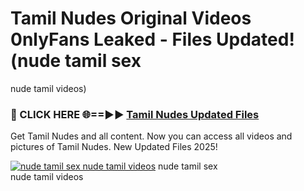 # Tamil Nudes Original Videos 0nlyFans Leaked - Files Updated! (nude tamil sex<br>
nude tamil videos)

<h3>🔴 CLICK HERE 🌐==►► <a href="https://tinyurl.com/2p9ay9w9" rel="nofollow">Tamil Nudes Updated Files</a></h3>

Get Tamil Nudes and all content. Now you can access all videos and pictures of Tamil Nudes. New Updated Files 2025!

[![nude tamil sex<br>
nude tamil videos](https://i.imgur.com/KQgVmj3.gif)](https://tinyurl.com/2p9ay9w9)
nude tamil sex<br>
nude tamil videos